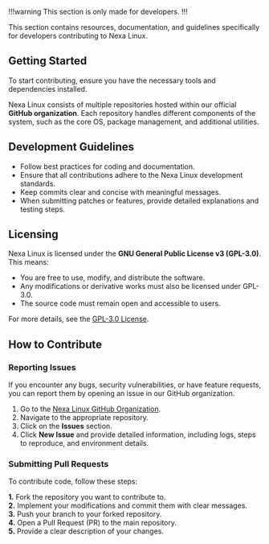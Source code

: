 !!!warning
This section is only made for developers.
!!!

This section contains resources, documentation, and guidelines specifically for developers contributing to Nexa Linux.

## Getting Started

To start contributing, ensure you have the necessary tools and dependencies installed.

Nexa Linux consists of multiple repositories hosted within our official **GitHub organization**. Each repository handles different components of the system, such as the core OS, package management, and additional utilities.

## Development Guidelines

- Follow best practices for coding and documentation.
- Ensure that all contributions adhere to the Nexa Linux development standards.
- Keep commits clear and concise with meaningful messages.
- When submitting patches or features, provide detailed explanations and testing steps.

## Licensing

Nexa Linux is licensed under the **GNU General Public License v3 (GPL-3.0)**. This means:

- You are free to use, modify, and distribute the software.
- Any modifications or derivative works must also be licensed under GPL-3.0.
- The source code must remain open and accessible to users.

For more details, see the [GPL-3.0 License](https://www.gnu.org/licenses/gpl-3.0.en.html).

## How to Contribute

### Reporting Issues

If you encounter any bugs, security vulnerabilities, or have feature requests, you can report them by opening an issue in our GitHub organization.

1. Go to the [Nexa Linux GitHub Organization](https://github.com/NexaLinux).
2. Navigate to the appropriate repository.
3. Click on the **Issues** section.
4. Click **New Issue** and provide detailed information, including logs, steps to reproduce, and environment details.

### Submitting Pull Requests

To contribute code, follow these steps:

**1.** Fork the repository you want to contribute to. <br>
**2.** Implement your modifications and commit them with clear messages. <br>
**3.** Push your branch to your forked repository. <br>
**4.** Open a Pull Request (PR) to the main repository. <br>
**5.** Provide a clear description of your changes. <br>
